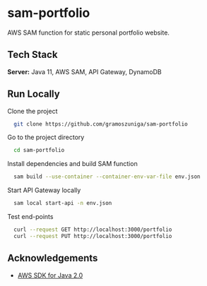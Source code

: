 # sam-portfolio

AWS SAM function for static personal portfolio website.

## Tech Stack

**Server:** Java 11, AWS SAM, API Gateway, DynamoDB

## Run Locally

Clone the project

```bash
  git clone https://github.com/gramoszuniga/sam-portfolio
```

Go to the project directory

```bash
  cd sam-portfolio
```

Install dependencies and build SAM function

```bash
  sam build --use-container --container-env-var-file env.json
```

Start API Gateway locally

```bash
  sam local start-api -n env.json
```

Test end-points

```bash
  curl --request GET http://localhost:3000/portfolio
  curl --request PUT http://localhost:3000/portfolio
```

## Acknowledgements

- [AWS SDK for Java 2.0](https://github.com/aws/aws-sdk-java-v2)